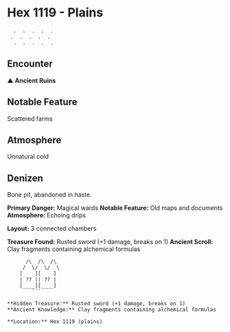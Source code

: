 # Hex 1119 - Plains
```
  .  .  .  .  .
 .  .  .  .  .
  .  .  .  .  .
```

## Encounter

▲ **Ancient Ruins**

## Notable Feature

Scattered farms

## Atmosphere

Unnatural cold

## Denizen

Bone pit, abandoned in haste.

**Primary Danger:** Magical wards
**Notable Feature:** Old maps and documents
**Atmosphere:** Echoing drips

**Layout:** 3 connected chambers

**Treasure Found:** Rusted sword (+1 damage, breaks on 1)
**Ancient Scroll:** Clay fragments containing alchemical formulas


```
      /\  /\  /\
     /  \/  \/  \
    [    ][    ]
    | ?? || ?? |
    [____][____]
        ```

**Hidden Treasure:** Rusted sword (+1 damage, breaks on 1)
**Ancient Knowledge:** Clay fragments containing alchemical formulas

**Location:** Hex 1119 (plains)
